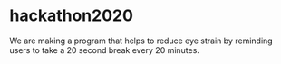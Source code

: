 # hackathon2020

We are making a program that helps to reduce eye strain by reminding users to take a 20 second break every 20 minutes.
